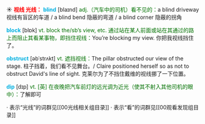 ☀ <font color="red">**视线 光线：**</font>
<font color="sky blue">**blind**</font> [blaɪnd] 
<font color="rgb(227, 108, 9)">adj.（汽车中的司机）看不见的：</font>a blind driveway 视线有盲区的车道 / a blind bend 隐蔽的弯道 / a blind corner 隐蔽的拐角

<font color="sky blue">**block**</font> [blɒk] 
<font color="rgb(227, 108, 9)">vt. block the/sb’s view, etc. 通过站在某人前面或站在其通过的路上而阻止其看某事物，即挡住视线：</font>You’re blocking my view. 你把我视线挡住了。
           
<font color="sky blue">**obstruct**</font> [əbˈstrʌkt]
<font color="rgb(227, 108, 9)">vt. 遮挡视线：</font>The pillar obstructed our view of the stage. 柱子挡着，我们看不见舞台。/ Claire positioned herself so as not to obstruct David's line of sight. 克莱尔为了不挡住戴维的视线挪了一下位置。

<font color="sky blue">**dip**</font> [dɪp] 
<font color="rgb(227, 108, 9)">vt. [英] 在夜晚把汽车前灯的远光调为近光（使其不射入其他司机的眼中）：</font>了解即可

· 表示“光线”的词群见[[00光线相关组目录]]
· 表示“看”的词群见[[00观看发现组目录]]
